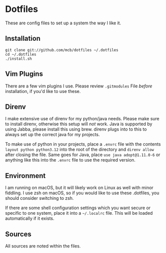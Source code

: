 # Dotfiles

These are config files to set up a system the way I like it.


## Installation

```
git clone git://github.com/mcb/dotfiles ~/.dotfiles
cd ~/.dotfiles
./install.sh
 ```
  
## Vim Plugins
There are a few vim plugins I use. Please review `.gitmodules` File _before_ installation, if you'd like to use these.

## Direnv

I make extensive use of direnv for my python/java needs. Please make sure to install direnv, otherwise this setup will *not* work. 
Java is supported by using Jabba, please install this using brew. direnv plugs into to this to always set up the correct java for my projects.

To make use of python in your projects, place a `.envrc` file with the contents `layout python python3.12` into the root of the directory and `direnv allow` after closing the file. Same goes for Java, place `use java adopt@1.11.0-6` or anything like this into the `.envrc` file to use the required version.



## Environment

I am running on macOS, but it will likely work on Linux as well with
minor fiddling. I use zsh on macOS, so if you would like to use these .dotfiles, you should consider switching to zsh.

If there are some shell configuration settings which you want secure or
specific to one system, place it into a `~/.localrc` file. This will be
loaded automatically if it exists.


## Sources

All sources are noted within the files.
